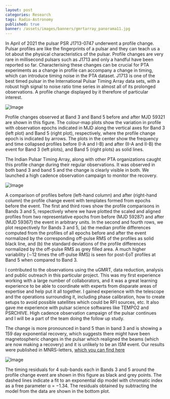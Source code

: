 ```yaml
---
layout: post
categories: Research
tags: Radio-Astronomy 
published: true
banner: /assets/images/banners/gmrtarray_panorama11.jpg
---
```

In April of 2021 the pulsar PSR J1713-0747 underwent a profile change. Pulsar profiles are like the fingerprints of a pulsar and they can teach us a lot about the physical characteristics of the pulsar. 
Profile changes are very rare in millisecond pulsars such as J1713 and only a handful have been reported so far. 
Characterising these changes can be crucial for PTA experiments as a change in profile can accompany a change in timing, 
which can introduce timing noise in the PTA dataset. J1713 is one of the best timed pulsar in the International Pulsar Timing Array data sets, 
with a robust high signal to noise ratio time series in almost all of its prolonged observations. A profile change displayed by it therefore of particular interest. 

![Image](/assets/images/profilechange.png "Image")
<figcaption>Profile changes observed at Band 3 and Band 5 before and after MJD 59321 are shown in this figure. The colour-map plots show the variation in
profile with observation epochs indicated in MJD along the vertical axes for Band 3 (left plot) and Band 5 (right plot), respectively, where the profile change
epoch is indicated by arrows. The plots in the center show the frequency and time collapsed profiles before (I-A and I-B) and after (II-A and II-B) the event for
Band 3 (left plots), and Band 5 (right plots) as solid lines.</figcaption>



The Indian Pulsar Timing Array, along with other PTA organizations caught this profile change during their regular observations. It was observed in both band 3 and band 5 and the change is clearly visible in both.
 We launched a high cadence observation campaign to monitor the recovery. 
 
 
 
 ![Image](/assets/images/profilechangecomparison.png "Image")
<figcaption>A comparison of profiles before (left-hand column) and after (right-hand column) the profile change event with templates formed from epochs before
the event. The first and third rows show the profile comparisons in Bands 3 and 5, respectively where we have plotted the scaled and aligned profiles from two
representative epochs from before (MJD 59287) and after (MJD 59367) the event in arbitrary units. In the second and fourth rows, we plot respectively for
Bands 3 and 5, (a) the median profile differences computed from the profiles of all epochs before and after the event normalized by the corresponding off-pulse
RMS of the profiles as solid black line, and (b) the standard deviations of the profile differences normalized by the off-pulse RMS as grey filled area. A much
higher variability (∼12 times the off-pulse RMS) is seen for post-EoT profiles at Band 5 when compared to Band 3.</figcaption>


 I contributed to the observations using the uGMRT, data reduction, analysis and public outreach in this particular project. 
 This was my first experience working with a large number of collaborators, and it was a great learning experience to be able to coordinate with experts from disparate areas of expertise and help put it all together. 
 I gained experience with the telescope and the operations surrounding it, including phase calibration, how to create setups to avoid possible satellites which could be RFI sources, etc. It also gave me experience with pulsar science softwares like TEMPO2 and PSRCHIVE.  High cadence observation campaign of the pulsar continues and I will be a part of the team doing the follow up study. 
 
The change is more pronounced in band 5 than in band 3 and is showing a 159 day exponential recovery, which suggests there might have been magnetospheric changes in the pulsar which realigned the beams
 (which are now making a recovery) and it is unlikely to be an ISM event. Our results were published in MNRS-letters, <a href="https://academic.oup.com/mnrasl/article/507/1/L57/6356572">which you can find here</a>

![Image](/assets/images/timingresiduals.png "Image")
<figcaption>The timing residuals for 4 sub-bands each in Bands 3 and 5 around
the profile change event are shown in this figure as black and grey points.
The dashed lines indicate a fit to an exponential dip model with chromatic
index as a free parameter α = −1.34. The residuals obtained by subtracting
the model from the data are shown in the bottom plot.</figcaption>
